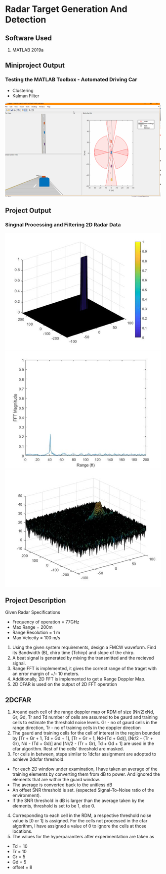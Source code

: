 # Radar Target Generation And Detection

## Software Used
1. MATLAB 2019a

## Miniproject Output
### Testing the MATLAB Toolbox - Aotomated Driving Car
- Clustering
- Kalman Filter

<img src="miniproject.gif" />

## Project Output
### Singnal Processing and Filtering 2D Radar Data
<img src="cfra2d.jpg" />
<img src="range.jpg" />
<img src="range_doppler_map.jpg" />

## Project Description
Given Radar Specifications 
- Frequency of operation = 77GHz
- Max Range = 200m
- Range Resolution = 1 m
- Max Velocity = 100 m/s

1. Using the given system requirements, design a FMCW waveform. Find its Bandwidth (B), chirp time (Tchirp) and slope of the chirp.
2. A beat signal is generated by mixing the transmitted and the recieved signal.
3. Range FFT is implemented, it gives the correct range of the traget with an error margin of +/- 10 meters.
4. Additionally, 2D FFT is implemented to get a Range Doppler Map.
5. 2D CFAR is used on the output of 2D FFT operation

## 2DCFAR 
1. Around each cell of the range doppler map or RDM of size (Nr/2)xNd, Gr, Gd, Tr and Td number of cells are assumed to be gaurd and training cells to estimate the threshold noise levels. Gr - no of gaurd cells in the range direction, Tr - no of training cells in the doppler direction
2. The gaurd and training cells for the cell of interest in the region bounded by [Tr + Gr + 1, Td + Gd + 1], [Tr + Gr + 1, Nd-(Td + Gd)], [Nr/2 - (Tr + Gr), Nd - (Td + Gd)] and [Nr/2 - (Tr + Gr), Td + Gd + 1] are used in the cfar algorithm. Rest of the cells' threshold are masked.
3. For cells in between, steps similar to 1dcfar assignment are adopted to achieve 2dcfar threshold.

- For each 2D window under examination, I have taken an average of the training elements by converting them from dB to power. And ignored the elements that are within the guard window.
- The average is converted back to the unitless dB
- An offset SNR threshold is set. (expected Signal-To-Noise ratio of the environment).
- If the SNR threshold in dB is larger than the average taken by the elements, threshold is set to be 1, else 0.

4. Corresponding to each cell in the RDM, a respective threshold noise value is [0 or 1] is assigned. For the cells not processed in the cfar algorithm, I have assigned a value of 0 to ignore the cells at those locations. 
5. The values for the hyperparamters after experimentation are taken as
* Td = 10
* Tr = 10
* Gr = 5
* Gd = 5
* offset = 8
